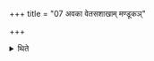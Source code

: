 +++
title = "07 अवका वेतसशाखाम् मण्डूकञ्"

+++

<details><summary>थिते</summary>

अवका वेतसशाखां मण्डूकं च दीर्घवंशे प्रबध्य समुद्रस्य त्वावाकयेति सप्तभिरष्टाभिर्वाग्निं विकर्षति ७
</details>
